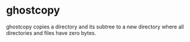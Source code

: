 # ghostcopy

ghostcopy copies a directory and its subtree to a new directory where all directories and files have zero bytes.
